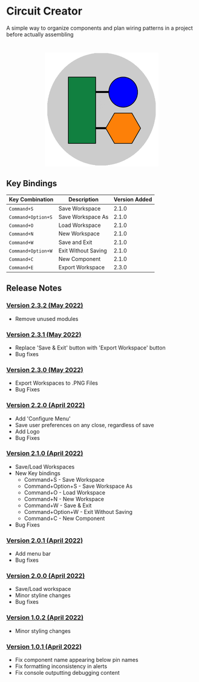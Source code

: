 # Circuit Creator
A simple way to organize components and plan wiring patterns in a project before actually assembling

#
<div align="center">
  <img width="300" height=300 src="logo.png">
</div>

###  

## Key Bindings
| Key Combination | Description| Version Added|
| --- | --- | --- |
| `Command+S` | Save Workspace | 2.1.0 |
| `Command+Option+S` | Save Workspace As | 2.1.0 |
| `Command+O` | Load Workspace | 2.1.0 |
| `Command+N` | New Workspace | 2.1.0 |
| `Command+W` | Save and Exit | 2.1.0 |
| `Command+Option+W` | Exit Without Saving | 2.1.0 |
| `Command+C` | New Component | 2.1.0 |
| `Command+E` | Export Workspace | 2.3.0 |



## Release Notes

### [Version 2.3.2 (May 2022)](https://github.com/rohandharwadker/CircuitCreator/commit/64d203e7103ad5ada0250d960d7276633f40f6a5)
- Remove unused modules

### [Version 2.3.1 (May 2022)](https://github.com/rohandharwadker/CircuitCreator/commit/6a0d681740e1edae5ec781110502efba3894ea32)
- Replace 'Save & Exit' button with 'Export Workspace' button
- Bug fixes

### [Version 2.3.0 (May 2022)](https://github.com/rohandharwadker/CircuitCreator/commit/a38d454590daa5df1042974678b73e8594079650)
- Export Workspaces to .PNG Files
- Bug Fixes

### [Version 2.2.0 (April 2022)](https://github.com/rohandharwadker/CircuitCreator/commit/af87890d128dc309f0f913d72296f3c8f40b69ec)
- Add 'Configure Menu'
- Save user preferences on any close, regardless of save
- Add Logo
- Bug Fixes

### [Version 2.1.0 (April 2022)](https://github.com/rohandharwadker/CircuitCreator/commit/e9445fd5a673d88ee75032183a5c3b4cbfb8037f)
- Save/Load Workspaces
- New Key bindings
    - Command+S - Save Workspace
    - Command+Option+S - Save Workspace As
    - Command+O - Load Workspace
    - Command+N - New Workspace
    - Command+W - Save & Exit
    - Command+Option+W - Exit Without Saving
    - Command+C - New Component
- Bug Fixes

### [Version 2.0.1 (April 2022)](https://github.com/rohandharwadker/CircuitCreator/commit/1b70fa576bad6319c9e6d60e4b4bc696f4126406)
- Add menu bar
- Bug fixes

### [Version 2.0.0 (April 2022)](https://github.com/rohandharwadker/CircuitCreator/commit/d5b39c44e4e0a9f2e12ff26b929d96bbe9ddcbe5)
- Save/Load workspace
- Minor styline changes
- Bug fixes

### [Version 1.0.2 (April 2022)](https://github.com/rohandharwadker/CircuitCreator/commit/4ce07504ccf35c436275740df7a7ab9be90073f5)
- Minor styling changes

### [Version 1.0.1 (April 2022)](https://github.com/rohandharwadker/CircuitCreator/commit/5b17b98593017440ea83a52ba37a4aec62b01ca2)
- Fix component name appearing below pin names
- Fix formatting inconsistency in alerts
- Fix console outputting debugging content